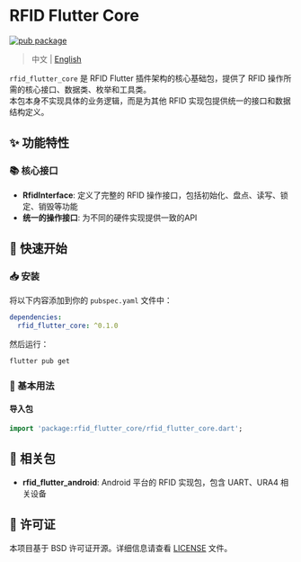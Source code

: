 # RFID Flutter Core

[![pub package](https://img.shields.io/pub/v/rfid_flutter_core.svg)](https://pub.dev/packages/rfid_flutter_core)

> 中文 | [English](README.md)

`rfid_flutter_core` 是 RFID Flutter 插件架构的核心基础包，提供了 RFID 操作所需的核心接口、数据类、枚举和工具类。  
本包本身不实现具体的业务逻辑，而是为其他 RFID 实现包提供统一的接口和数据结构定义。


## ✨ 功能特性

### 📚 核心接口
- **RfidInterface**: 定义了完整的 RFID 操作接口，包括初始化、盘点、读写、锁定、销毁等功能
- **统一的操作接口**: 为不同的硬件实现提供一致的API


## 🚀 快速开始

### 📥 安装

将以下内容添加到你的 `pubspec.yaml` 文件中：

```yaml
dependencies:
  rfid_flutter_core: ^0.1.0
```

然后运行：

```bash
flutter pub get
```

### 📖 基本用法

#### 导入包

```dart
import 'package:rfid_flutter_core/rfid_flutter_core.dart';
```

## 🔗 相关包

- **rfid_flutter_android**: Android 平台的 RFID 实现包，包含 UART、URA4 相关设备

## 📄 许可证

本项目基于 BSD 许可证开源。详细信息请查看 [LICENSE](LICENSE) 文件。
